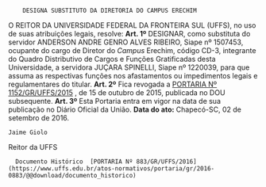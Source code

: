         DESIGNA SUBSTITUTO DA DIRETORIA DO CAMPUS ERECHIM  

 O REITOR DA UNIVERSIDADE FEDERAL DA FRONTEIRA SUL (UFFS), no uso de suas atribuições legais, resolve:   **Art. 1º** DESIGNAR, como substituta do servidor ANDERSON ANDRE GENRO ALVES RIBEIRO, Siape nº 1507453, ocupante do cargo de Diretor do *Campus* Erechim, código CD-3, integrante do Quadro Distributivo de Cargos e Funções Gratificadas desta Universidade, a servidora JUÇARA SPINELLI, Siape nº 1220039, para que assuma as respectivas funções nos afastamentos ou impedimentos legais e regulamentares do titular.   **Art. 2º** Fica revogada a [PORTARIA Nº 1152/GR/UFFS/2015](https://www.uffs.edu.br/atos-normativos/portaria/gr/2015-1152)  , de 15 de outubro de 2015, publicada no DOU subsequente.   **Art. 3º** Esta Portaria entra em vigor na data de sua publicação no Diário Oficial da União.      **Data do ato:** Chapecó-SC, 02 de setembro de 2016.   
 

    Jaime Giolo   
 Reitor da UFFS 

      Documento Histórico  [PORTARIA Nº 883/GR/UFFS/2016](https://www.uffs.edu.br/atos-normativos/portaria/gr/2016-0883/@@download/documento_historico)     
      